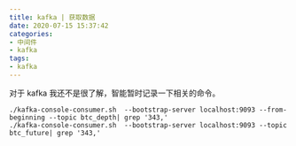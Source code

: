 ```yaml
---
title: kafka | 获取数据
date: 2020-07-15 15:37:42
categories:
- 中间件
- kafka
tags:
- kafka
---
```

对于 kafka 我还不是很了解，智能暂时记录一下相关的命令。

<!-- more -->

	./kafka-console-consumer.sh  --bootstrap-server localhost:9093 --from-beginning --topic btc_depth| grep '343,'
	./kafka-console-consumer.sh  --bootstrap-server localhost:9093 --topic btc_future| grep '343,'
